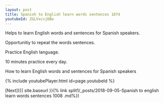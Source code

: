 ```yaml
---
layout: post
title: Spanish to English learn words sentences 1074 
youtubeId: ZGLVxcvjDBo
---
```

 
 
Helps to learn English words and sentences for Spanish speakers.

Opportunitiy to repeat the words sentences. 

Practice English language. 
 
10 minutes practice every day. 
 
How to learn English words and sentences for Spanish speakers 
 
{% include youtubePlayer.html id=page.youtubeId %}
 
 
[Next]({{ site.baseurl }}{% link  split1/_posts/2018-09-05-Spanish to english learn words sentences 1008 .md%})
 
